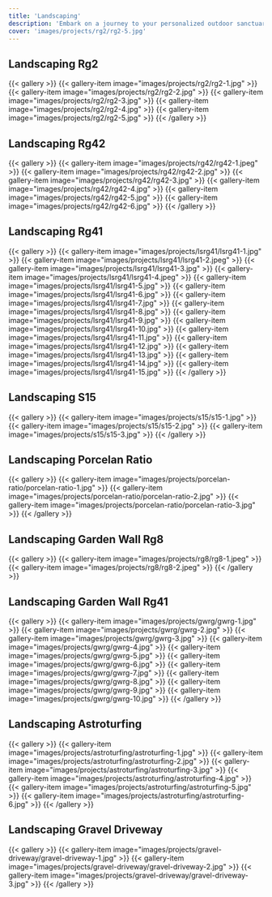 ```yaml
---
title: 'Landscaping'
description: 'Embark on a journey to your personalized outdoor sanctuary.'
cover: 'images/projects/rg2/rg2-5.jpg'
---
```


## Landscaping Rg2
{{< gallery >}}
{{< gallery-item image="images/projects/rg2/rg2-1.jpg" >}}
{{< gallery-item image="images/projects/rg2/rg2-2.jpg" >}}
{{< gallery-item image="images/projects/rg2/rg2-3.jpg" >}}
{{< gallery-item image="images/projects/rg2/rg2-4.jpg" >}}
{{< gallery-item image="images/projects/rg2/rg2-5.jpg" >}}
{{< /gallery >}}

## Landscaping Rg42
{{< gallery >}}
{{< gallery-item image="images/projects/rg42/rg42-1.jpeg" >}}
{{< gallery-item image="images/projects/rg42/rg42-2.jpg" >}}
{{< gallery-item image="images/projects/rg42/rg42-3.jpg" >}}
{{< gallery-item image="images/projects/rg42/rg42-4.jpg" >}}
{{< gallery-item image="images/projects/rg42/rg42-5.jpg" >}}
{{< gallery-item image="images/projects/rg42/rg42-6.jpg" >}}
{{< /gallery >}}

## Landscaping Rg41
{{< gallery >}}
{{< gallery-item image="images/projects/lsrg41/lsrg41-1.jpg" >}}
{{< gallery-item image="images/projects/lsrg41/lsrg41-2.jpeg" >}}
{{< gallery-item image="images/projects/lsrg41/lsrg41-3.jpg" >}}
{{< gallery-item image="images/projects/lsrg41/lsrg41-4.jpeg" >}}
{{< gallery-item image="images/projects/lsrg41/lsrg41-5.jpg" >}}
{{< gallery-item image="images/projects/lsrg41/lsrg41-6.jpg" >}}
{{< gallery-item image="images/projects/lsrg41/lsrg41-7.jpg" >}}
{{< gallery-item image="images/projects/lsrg41/lsrg41-8.jpg" >}}
{{< gallery-item image="images/projects/lsrg41/lsrg41-9.jpg" >}}
{{< gallery-item image="images/projects/lsrg41/lsrg41-10.jpg" >}}
{{< gallery-item image="images/projects/lsrg41/lsrg41-11.jpg" >}}
{{< gallery-item image="images/projects/lsrg41/lsrg41-12.jpg" >}}
{{< gallery-item image="images/projects/lsrg41/lsrg41-13.jpg" >}}
{{< gallery-item image="images/projects/lsrg41/lsrg41-14.jpg" >}}
{{< gallery-item image="images/projects/lsrg41/lsrg41-15.jpg" >}}
{{< /gallery >}}

## Landscaping S15
{{< gallery >}}
{{< gallery-item image="images/projects/s15/s15-1.jpg" >}}
{{< gallery-item image="images/projects/s15/s15-2.jpg" >}}
{{< gallery-item image="images/projects/s15/s15-3.jpg" >}}
{{< /gallery >}}

## Landscaping Porcelan Ratio
{{< gallery >}}
{{< gallery-item image="images/projects/porcelan-ratio/porcelan-ratio-1.jpg" >}}
{{< gallery-item image="images/projects/porcelan-ratio/porcelan-ratio-2.jpg" >}}
{{< gallery-item image="images/projects/porcelan-ratio/porcelan-ratio-3.jpg" >}}
{{< /gallery >}}

## Landscaping Garden Wall Rg8
{{< gallery >}}
{{< gallery-item image="images/projects/rg8/rg8-1.jpeg" >}}
{{< gallery-item image="images/projects/rg8/rg8-2.jpeg" >}}
{{< /gallery >}}

## Landscaping Garden Wall Rg41
{{< gallery >}}
{{< gallery-item image="images/projects/gwrg/gwrg-1.jpg" >}}
{{< gallery-item image="images/projects/gwrg/gwrg-2.jpg" >}}
{{< gallery-item image="images/projects/gwrg/gwrg-3.jpg" >}}
{{< gallery-item image="images/projects/gwrg/gwrg-4.jpg" >}}
{{< gallery-item image="images/projects/gwrg/gwrg-5.jpg" >}}
{{< gallery-item image="images/projects/gwrg/gwrg-6.jpg" >}}
{{< gallery-item image="images/projects/gwrg/gwrg-7.jpg" >}}
{{< gallery-item image="images/projects/gwrg/gwrg-8.jpg" >}}
{{< gallery-item image="images/projects/gwrg/gwrg-9.jpg" >}}
{{< gallery-item image="images/projects/gwrg/gwrg-10.jpg" >}}
{{< /gallery >}}

## Landscaping Astroturfing
{{< gallery >}}
{{< gallery-item image="images/projects/astroturfing/astroturfing-1.jpg" >}}
{{< gallery-item image="images/projects/astroturfing/astroturfing-2.jpg" >}}
{{< gallery-item image="images/projects/astroturfing/astroturfing-3.jpg" >}}
{{< gallery-item image="images/projects/astroturfing/astroturfing-4.jpg" >}}
{{< gallery-item image="images/projects/astroturfing/astroturfing-5.jpg" >}}
{{< gallery-item image="images/projects/astroturfing/astroturfing-6.jpg" >}}
{{< /gallery >}}

## Landscaping Gravel Driveway
{{< gallery >}}
{{< gallery-item image="images/projects/gravel-driveway/gravel-driveway-1.jpg" >}}
{{< gallery-item image="images/projects/gravel-driveway/gravel-driveway-2.jpg" >}}
{{< gallery-item image="images/projects/gravel-driveway/gravel-driveway-3.jpg" >}}
{{< /gallery >}}